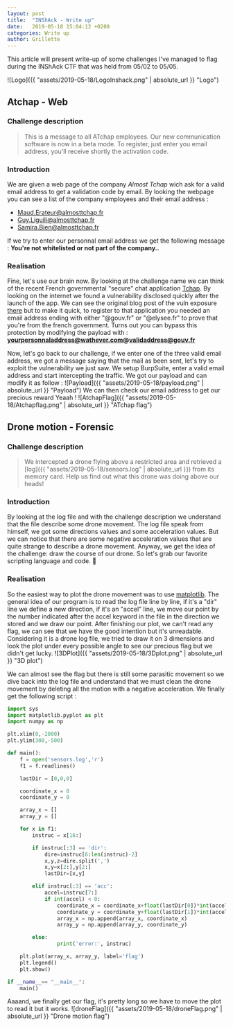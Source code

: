 ```yaml
---
layout: post
title:  "INShAck - Write up"
date:   2019-05-18 15:04:12 +0200
categories: Write up
author: Grillette
---
```

  This article will present write-up of some challenges I've managed to flag during the INShAck CTF that was held from 05/02 to 05/05.

![Logo]({{ "assets/2019-05-18/LogoInshack.png" | absolute_url }} "Logo")

## Atchap - Web
### Challenge description
> This is a message to all ATchap employees. Our new communication software is now in a beta mode. To register, just enter you email address, you'll receive shortly the activation code.

### Introduction
We are given a web page of the company *Almost Tchap* wich ask for a valid email address to get a validation code by email.
By looking the webpage you can see a list of the company employees and their email address :
- Maud.Erateur@almosttchap.fr
- Guy.Liguili@almosttchap.fr
- Samira.Bien@almosttchap.fr

If we try to enter our personnal email address we get the following message : **You're not whitelisted or not part of the company..**

### Realisation
Fine, let's use our brain now. By looking at the challenge name we can think of the recent French governmental "secure" chat application [Tchap](http://www.tchap.fr/ "Tchap").
By looking on the internet we found a vulnerability disclosed quickly after the launch of the app. We can see the original blog post of the vuln exposure [there](https://medium.com/@fs0c131y/tchap-the-super-not-secure-app-of-the-french-government-84b31517d144 "Tchap vulnerability explanation") but to make it quick, to register to that application you needed an email address ending with either "@gouv.fr" or "@elysee.fr" to prove that you're from the french government. Turns out you can bypass this protection by modifying the payload with : **yourpersonnaladdress@wathever.com@validaddress@gouv.fr**

Now, let's go back to our challenge, if we enter one of the three valid email address, we got a message saying that the mail as been sent, let's try to exploit the vulnerability we just saw. We setup BurpSuite, enter a valid email address and start intercepting the traffic. We got our payload and can modify it as follow :
![Payload]({{ "assets/2019-05-18/payload.png" | absolute_url }} "Payload")
We can then check our email address to get our precious reward Yeaah !
![AtchapFlag]({{ "assets/2019-05-18/Atchapflag.png" | absolute_url }} "ATchap flag")

## Drone motion - Forensic
### Challenge description
> We intercepted a drone flying above a restricted area and retrieved a [log]({{ "assets/2019-05-18/sensors.log" | absolute_url }}) from its memory card.
> Help us find out what this drone was doing above our heads!

### Introduction
By looking at the log file and with the challenge description we understand that the file describe some drone movement. The log file speak from himself, we got some directions values and some acceleration values.
But we can notice that there are some negative acceleration values that are quite strange to describe a drone movement.
Anyway, we get the idea of the challenge: draw the course of our drone. So let's grab our favorite scripting language and code. :snake:

### Realisation
So the easiest way to plot the drone movement was to use [matplotlib](https://matplotlib.org/). The general idea of our program is to read the log file line by line, if it's a "dir" line we define a new direction, if it's an "accel" line, we move our point by the number indicated after the accel keyword in the file in the direction we stored and we draw our point.
After finishing our plot, we can't read any flag, we can see that we have the good intention but it's unreadable.
Considering it is a drone log file, we tried to draw it on 3 dimensions and look the plot under every possible angle to see our precious flag but we didn't get lucky.
![3DPlot]({{ "assets/2019-05-18/3Dplot.png" | absolute_url }} "3D plot")

We can almost see the flag but there is still some parasitic movement so we dive back into the log file and understand that we must clean the drone movement by deleting all the motion with a negative acceleration. We finally get the following script :
```python
import sys
import matplotlib.pyplot as plt
import numpy as np

plt.xlim(0,-2000)
plt.ylim(300,-500)

def main():
	f = open('sensors.log','r')
	f1 = f.readlines()

	lastDir = [0,0,0]

	coordinate_x = 0
	coordinate_y = 0

	array_x = []
	array_y = []

	for x in f1:
		instruc = x[16:]

		if instruc[:3] == 'dir':
			dire=instruc[6:len(instruc)-2]
			x,y,z=dire.split(',')
			x,y=x[2:],y[2:]
			lastDir=[x,y]

		elif instruc[:3] == 'acc':
			accel=instruc[7:]
			if int(accel) < 0:
				coordinate_x = coordinate_x+float(lastDir[0])*int(accel)
				coordinate_y = coordinate_y+float(lastDir[1])*int(accel)
				array_x = np.append(array_x, coordinate_x)
				array_y = np.append(array_y, coordinate_y)

		else:
				print('error:', instruc)

	plt.plot(array_x, array_y, label='flag')
	plt.legend()
	plt.show()

if __name__== "__main__":
	main()
```
Aaaand, we finally get our flag, it's pretty long so we have to move the plot to read it but it works.
![droneFlag]({{ "assets/2019-05-18/droneFlag.png" | absolute_url }} "Drone motion flag")
